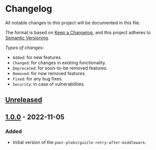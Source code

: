 # Changelog

All notable changes to this project will be documented in this file.

The format is based on [Keep a Changelog][1], and this project adheres to
[Semantic Versioning][2].

*Types of changes:*

- `Added`: for new features.
- `Changed`: for changes in existing functionality.
- `Deprecated`: for soon-to-be removed features.
- `Removed`: for now removed features.
- `Fixed`: for any bug fixes.
- `Security`: in case of vulnerabilities.

## [Unreleased]

## [1.0.0] - 2022-11-05

### Added

- Initial version of the `poor-plebs/guzzle-retry-after-middleware`.

[1]: https://keepachangelog.com/en/1.1.0/
[2]: https://semver.org/spec/v2.0.0.html

[Unreleased]: https://github.com/Poor-Plebs/guzzle-retry-after-middleware/compare/1.0.0...HEAD
[1.0.0]: https://github.com/Poor-Plebs/guzzle-retry-after-middleware/releases/1.0.0
